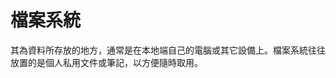 [Title]: # (檔案系統)
[Difficulty]: # (初學者)
[Order]: # (39)

# 檔案系統

其為資料所存放的地方，通常是在本地端自己的電腦或其它設備上。檔案系統往往放置的是個人私用文件或筆記，以方便隨時取用。